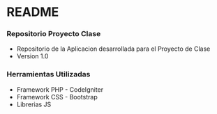 # README #

### Repositorio Proyecto Clase ###

* Repositorio de la Aplicacion desarrollada para el Proyecto de Clase
* Version 1.0

### Herramientas Utilizadas ###

* Framework PHP - CodeIgniter
* Framework CSS - Bootstrap
* Librerias JS